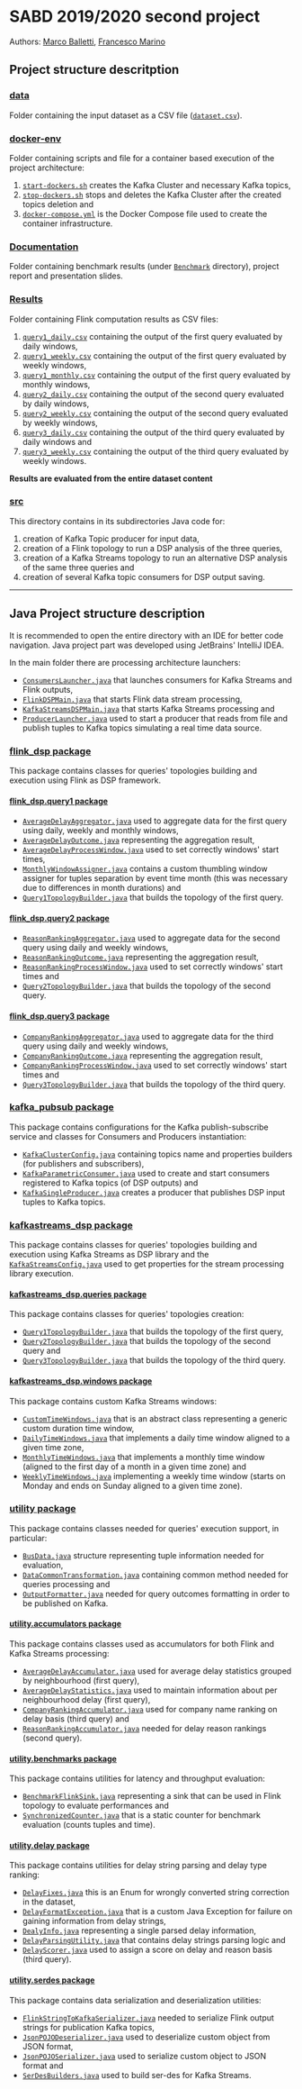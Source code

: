 # SABD 2019/2020 second project
Authors: [Marco Balletti](https://github.com/marcobaleno96), [Francesco Marino](https://github.com/francescom412)

<h2>Project structure descritption</h2>

### [data](data)

Folder containing the input dataset as a CSV file ([`dataset.csv`](data/dataset.csv)).

### [docker-env](docker-env)

Folder containing scripts and file for a container based execution of the project architecture:

1. [`start-dockers.sh`](docker-env/start-dockers.sh) creates the Kafka Cluster and necessary Kafka topics,
2. [`stop-dockers.sh`](docker-env/stop-dockers.sh) stops and deletes the Kafka Cluster after the created topics deletion and
3. [`docker-compose.yml`](docker-env/docker-compose.yml) is the Docker Compose file used to create the container infrastructure.

### [Documentation](Documentation)

Folder containing benchmark results (under [`Benchmark`](Documentation/Benchmark) directory), project report and presentation slides.

### [Results](Results)

Folder containing Flink computation results as CSV files:

1. [`query1_daily.csv`](Results/query1_daily.csv) containing the output of the first query evaluated by daily windows,
2. [`query1_weekly.csv`](Results/query1_weekly.csv) containing the output of the first query evaluated by weekly windows,
3. [`query1_monthly.csv`](Results/query1_monthly.csv) containing the output of the first query evaluated by monthly windows,
4. [`query2_daily.csv`](Results/query2_daily.csv) containing the output of the second query evaluated by daily windows,
5. [`query2_weekly.csv`](Results/query2_weekly.csv) containing the output of the second query evaluated by weekly windows,
6. [`query3_daily.csv`](Results/query3_daily.csv) containing the output of the third query evaluated by daily windows and
7. [`query3_weekly.csv`](Results/query3_weekly.csv) containing the output of the third query evaluated by weekly windows.

**Results are evaluated from the entire dataset content**

### [src](src)

This directory contains in its subdirectories Java code for:

1. creation of Kafka Topic producer for input data,
2. creation of a Flink topology to run a DSP analysis of the three queries,
3. creation of a Kafka Streams topology to run an alternative DSP analysis of the same three queries and
4. creation of several Kafka topic consumers for DSP output saving.

---

<h2>Java Project structure description</h2>

It is recommended to open the entire directory with an IDE for better code navigation. Java project part was developed using JetBrains' IntelliJ IDEA.

In the main folder there are processing architecture launchers:

* [`ConsumersLauncher.java`](src/main/java/ConsumersLauncher.java) that launches consumers for Kafka Streams and Flink outputs,
* [`FlinkDSPMain.java`](src/main/java/FlinkDSPMain.java) that starts Flink data stream processing,
* [`KafkaStreamsDSPMain.java`](src/main/java/KafkaStreamsDSPMain.java) that starts Kafka Streams processing and
* [`ProducerLauncher.java`](src/main/java/ProducerLauncher.java) used to start a producer that reads from file and publish tuples to Kafka topics simulating a real time data source.

### [flink_dsp package](src/main/java/flink_dsp)

This package contains classes for queries' topologies building and execution using Flink as DSP framework.

#### [flink_dsp.query1 package](src/main/java/flink_dsp/query1)

* [`AverageDelayAggregator.java`](src/main/java/flink_dsp/query1/AverageDelayAggregator.java) used to aggregate data for the first query using daily, weekly and monthly windows,
* [`AverageDelayOutcome.java`](src/main/java/flink_dsp/query1/AverageDelayOutcome.java) representing the aggregation result,
* [`AverageDelayProcessWindow.java`](src/main/java/flink_dsp/query1/AverageDelayProcessWindow.java) used to set correctly windows' start times,
* [`MonthlyWindowAssigner.java`](src/main/java/flink_dsp/query1/MonthlyWindowAssigner.java) contains a custom thumbling window assigner for tuples separation by event time month (this was necessary due to differences in month durations) and
* [`Query1TopologyBuilder.java`](src/main/java/flink_dsp/query1/Query1TopologyBuilder.java) that builds the topology of the first query.

#### [flink_dsp.query2 package](src/main/java/flink_dsp/query2)

* [`ReasonRankingAggregator.java`](src/main/java/flink_dsp/query2/ReasonRankingAggregator.java) used to aggregate data for the second query using daily and weekly windows,
* [`ReasonRankingOutcome.java`](src/main/java/flink_dsp/query2/ReasonRankingOutcome.java) representing the aggregation result,
* [`ReasonRankingProcessWindow.java`](src/main/java/flink_dsp/query2/ReasonRankingProcessWindow.java) used to set correctly windows' start times and
* [`Query2TopologyBuilder.java`](src/main/java/flink_dsp/query2/Query2TopologyBuilder.java) that builds the topology of the second query.

#### [flink_dsp.query3 package](src/main/java/flink_dsp/query3)

* [`CompanyRankingAggregator.java`](src/main/java/flink_dsp/query3/CompanyRankingAggregator.java) used to aggregate data for the third query using daily and weekly windows,
* [`CompanyRankingOutcome.java`](src/main/java/flink_dsp/query3/CompanyRankingOutcome.java) representing the aggregation result,
* [`CompanyRankingProcessWindow.java`](src/main/java/flink_dsp/query3/CompanyRankingProcessWindow.java) used to set correctly windows' start times and
* [`Query3TopologyBuilder.java`](src/main/java/flink_dsp/query3/Query3TopologyBuilder.java) that builds the topology of the third query.

### [kafka_pubsub package](src/main/java/kafka_pubsub)

This package contains configurations for the Kafka publish-subscribe service and classes for Consumers and Producers instantiation:

* [`KafkaClusterConfig.java`](src/main/java/kafka_pubsub/KafkaClusterConfig.java) containing topics name and properties builders (for publishers and subscribers),
* [`KafkaParametricConsumer.java`](src/main/java/kafka_pubsub/KafkaParametricConsumer.java) used to create and start consumers registered to Kafka topics (of DSP outputs) and
* [`KafkaSingleProducer.java`](src/main/java/kafka_pubsub/KafkaSingleProducer.java) creates a producer that publishes DSP input tuples to Kafka topics.

### [kafkastreams_dsp package](src/main/java/kafkastreams_dsp)

This package contains classes for queries' topologies building and execution using Kafka Streams as DSP library and the [`KafkaStreamsConfig.java`](src/main/java/kafkastreams_dsp/KafkaStreamsConfig.java) used to get properties for the stream processing library execution.

#### [kafkastreams_dsp.queries package](src/main/java/kafkastreams_dsp/queries)

This package contains classes for queries' topologies creation:

* [`Query1TopologyBuilder.java`](src/main/java/kafkastreams_dsp/queries/Query1TopologyBuilder.java) that builds the topology of the first query,
* [`Query2TopologyBuilder.java`](src/main/java/kafkastreams_dsp/queries/Query2TopologyBuilder.java) that builds the topology of the second query and
* [`Query3TopologyBuilder.java`](src/main/java/kafkastreams_dsp/queries/Query3TopologyBuilder.java) that builds the topology of the third query.

#### [kafkastreams_dsp.windows package](src/main/java/kafkastreams_dsp/windows)

This package contains custom Kafka Streams windows:

* [`CustomTimeWindows.java`](src/main/java/kafkastreams_dsp/windows/CustomTimeWindows.java) that is an abstract class representing a generic custom duration time window,
* [`DailyTimeWindows.java`](src/main/java/kafkastreams_dsp/windows/DailyTimeWindows.java) that implements a daily time window aligned to a given time zone,
* [`MonthlyTimeWindows.java`](src/main/java/kafkastreams_dsp/windows/MonthlyTimeWindows.java) that implements a monthly time window (aligned to the first day of a month in a given time zone) and
* [`WeeklyTimeWindows.java`](src/main/java/kafkastreams_dsp/windows/WeeklyTimeWindows.java) implementing a weekly time window (starts on Monday and ends on Sunday aligned to a given time zone).

### [utility package](src/main/java/utility)

This package contains classes needed for queries' execution support, in particular:

* [`BusData.java`](src/main/java/utility/BusData.java) structure representing tuple information needed for evaluation,
* [`DataCommonTransformation.java`](src/main/java/utility/DataCommonTransformation.java) containing common method needed for queries processing and
* [`OutputFormatter.java`](src/main/java/utility/OutputFormatter.java) needed for query outcomes formatting in order to be published on Kafka.

#### [utility.accumulators package](src/main/java/utility/accumulators)

This package contains classes used as accumulators for both Flink and Kafka Streams processing:

* [`AverageDelayAccumulator.java`](src/main/java/utility/accumulators/AverageDelayAccumulator.java) used for average delay statistics grouped by neighbourhood (first query),
* [`AverageDelayStatistics.java`](src/main/java/utility/accumulators/AverageDelayStatistics.java) used to maintain information about per neighbourhood delay (first query),
* [`CompanyRankingAccumulator.java`](src/main/java/utility/accumulators/CompanyRankingAccumulator.java) used for company name ranking on delay basis (third query) and
* [`ReasonRankingAccumulator.java`](src/main/java/utility/accumulators/ReasonRankingAccumulator.java) needed for delay reason rankings (second query).

#### [utility.benchmarks package](src/main/java/utility/benchmarks)

This package contains utilities for latency and throughput evaluation:

* [`BenchmarkFlinkSink.java`](src/main/java/utility/benchmarks/BenchmarkFlinkSink.java) representing a sink that can be used in Flink topology to evaluate performances and
* [`SynchronizedCounter.java`](src/main/java/utility/benchmarks/SynchronizedCounter.java) that is a static counter for benchmark evaluation (counts tuples and time).

#### [utility.delay package](src/main/java/utility/delay)

This package contains utilities for delay string parsing and delay type ranking:

* [`DelayFixes.java`](src/main/java/utility/delay/DelayFixes.java) this is an Enum for wrongly converted string correction in the dataset,
* [`DelayFormatException.java`](src/main/java/utility/delay/DelayFormatException.java) that is a custom Java Exception for failure on gaining information from delay strings,
* [`DealyInfo.java`](src/main/java/utility/delay/DelayInfo.java) representing a single parsed delay information,
* [`DelayParsingUtility.java`](src/main/java/utility/delay/DelayParsingUtility.java) that contains delay strings parsing logic and
* [`DelayScorer.java`](src/main/java/utility/delay/DelayScorer.java) used to assign a score on delay and reason basis (third query).

#### [utility.serdes package](src/main/java/utility/serdes)

This package contains data serialization and deserialization utilities:

* [`FlinkStringToKafkaSerializer.java`](src/main/java/utility/serdes/FlinkStringToKafkaSerializer.java) needed to serialize Flink output strings for publication Kafka topics,
* [`JsonPOJODeserializer.java`](src/main/java/utility/serdes/JsonPOJODeserializer.java) used to deserialize custom object from JSON format,
* [`JsonPOJOSerializer.java`](src/main/java/utility/serdes/JsonPOJOSerializer.java) used to serialize custom object to JSON format and
* [`SerDesBuilders.java`](src/main/java/utility/serdes/SerDesBuilders.java) used to build ser-des for Kafka Streams.
